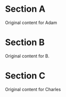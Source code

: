 # Section A
Original content for Adam

# Section B
Original content for B.

# Section C
Original content for Charles

